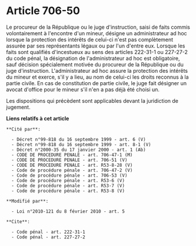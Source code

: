 # Article 706-50

Le procureur de la République ou le juge d'instruction, saisi de faits commis volontairement à l'encontre d'un mineur,
désigne un administrateur ad hoc lorsque la protection des intérêts de celui-ci n'est pas complètement assurée par ses
représentants légaux ou par l'un d'entre eux. Lorsque les faits sont qualifiés d'incestueux au sens des articles 222-31-1 ou
227-27-2 du code pénal, la désignation de l'administrateur ad hoc est obligatoire, sauf décision spécialement motivée du
procureur de la République ou du juge d'instruction. L'administrateur ad hoc assure la protection des intérêts du mineur et
exerce, s'il y a lieu, au nom de celui-ci les droits reconnus à la partie civile. En cas de constitution de partie civile, le
juge fait désigner un avocat d'office pour le mineur s'il n'en a pas déjà été choisi un. 

Les dispositions qui précèdent sont applicables devant la juridiction de jugement.

**Liens relatifs à cet article**

	**Cité par**:

	  - Décret n°99-818 du 16 septembre 1999 - art. 6 (V)
	  - Décret n°99-818 du 16 septembre 1999 - art. 8-1 (V)
	  - Décret n°2000-35 du 17 janvier 2000 - art. 1 (Ab)
	  - CODE DE PROCEDURE PENALE - art. 706-47-1 (M)
	  - CODE DE PROCEDURE PENALE - art. 706-51 (V)
	  - CODE DE PROCEDURE PENALE - art. R53-8-28 (V)
	  - Code de procédure pénale - art. 706-47-2 (V)
	  - Code de procédure pénale - art. 706-53 (V)
	  - Code de procédure pénale - art. R53-6 (V)
	  - Code de procédure pénale - art. R53-7 (V)
	  - Code de procédure pénale - art. R53-8 (V)

	**Modifié par**:

	  - Loi n°2010-121 du 8 février 2010 - art. 5

	**Cite**:

	  - Code pénal - art. 222-31-1
	  - Code pénal - art. 227-27-2
